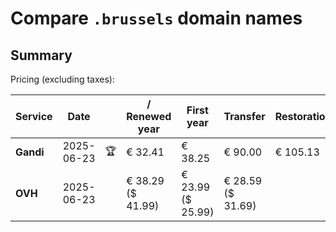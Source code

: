 # Compare `.brussels` domain names

## Summary

Pricing (excluding taxes):

| Service | Date |  | / Renewed year | First year | Transfer | Restoration |
|--|--|--|--|--|--|--|
| **Gandi** | 2025-06-23 | 🏆 | € 32.41 | € 38.25 | € 90.00 | € 105.13 |
| **OVH** | 2025-06-23 |  | € 38.29<br>($ 41.99) | € 23.99<br>($ 25.99) | € 28.59<br>($ 31.69) |  |
